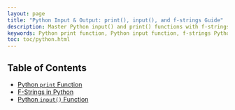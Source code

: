 ```yaml
---
layout: page
title: "Python Input & Output: print(), input(), and f-strings Guide"
description: Master Python input() and print() functions with f-strings for efficient I/O operations. Learn user input handling, formatted output, and string interpolation in Python.
keywords: Python print function, Python input function, f-strings Python, Python formatted output, Python user input, Python string formatting, Python I/O basics, print() and input() in Python, Python f-strings tutorial, Python console input output
toc: toc/python.html
---
```


## Table of Contents

- [Python `print` Function](print.md)
- [F-Strings in Python](f-string.md)
- [Python `input()` Function](input.md)
